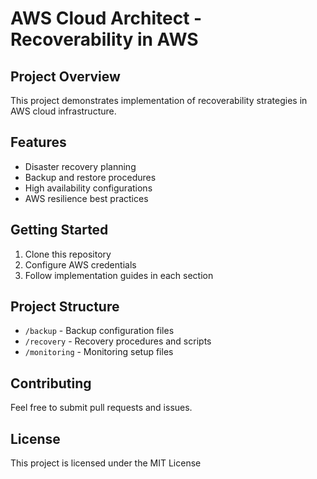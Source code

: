 
# AWS Cloud Architect - Recoverability in AWS

## Project Overview
This project demonstrates implementation of recoverability strategies in AWS cloud infrastructure.

## Features
- Disaster recovery planning
- Backup and restore procedures
- High availability configurations
- AWS resilience best practices

## Getting Started
1. Clone this repository
2. Configure AWS credentials
3. Follow implementation guides in each section

## Project Structure
- `/backup` - Backup configuration files
- `/recovery` - Recovery procedures and scripts
- `/monitoring` - Monitoring setup files

## Contributing
Feel free to submit pull requests and issues.

## License
This project is licensed under the MIT License
